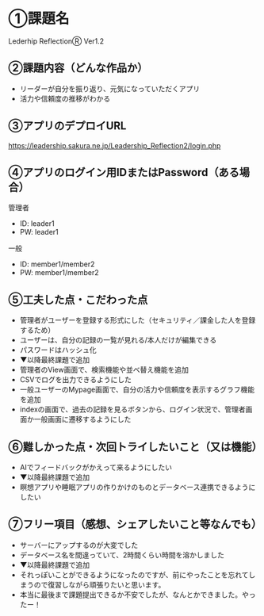 # ①課題名
Lederhip ReflectionⓇ Ver1.2

## ②課題内容（どんな作品か）
- リーダーが自分を振り返り、元気になっていただくアプリ
- 活力や信頼度の推移がわかる

## ③アプリのデプロイURL
https://leadership.sakura.ne.jp/Leadership_Reflection2/login.php

## ④アプリのログイン用IDまたはPassword（ある場合）
管理者
- ID: leader1
- PW: leader1

一般
- ID: member1/member2
- PW: member1/member2

## ⑤工夫した点・こだわった点
- 管理者がユーザーを登録する形式にした（セキュリティ／課金した人を登録するため）
- ユーザーは、自分の記録の一覧が見れる/本人だけが編集できる
- パスワードはハッシュ化
- ▼以降最終課題で追加
- 管理者のView画面で、検索機能や並べ替え機能を追加
- CSVでログを出力できるようにした
- 一般ユーザーのMypage画面で、自分の活力や信頼度を表示するグラフ機能を追加
- indexの画面で、過去の記録を見るボタンから、ログイン状況で、管理者画面か一般画面に遷移するようにした

## ⑥難しかった点・次回トライしたいこと（又は機能）
- AIでフィードバックがかえって来るようにしたい
- ▼以降最終課題で追加
- 瞑想アプリや睡眠アプリの作りかけのものとデータベース連携できるようにしたい

## ⑦フリー項目（感想、シェアしたいこと等なんでも）
- サーバーにアップするのが大変でした
- データベース名を間違っていて、2時間くらい時間を溶かしました
- ▼以降最終課題で追加
- それっぽいことができるようになったのですが、前にやったことを忘れてしまうので復習しながら頑張りたいと思います。
- 本当に最後まで課題提出できるか不安でしたが、なんとかできました。やったー！
